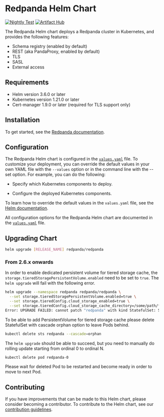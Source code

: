 # Redpanda Helm Chart

[![Nightly Test](https://github.com/redpanda-data/helm-charts/actions/workflows/nightly.yaml/badge.svg)](https://github.com/redpanda-data/helm-charts/actions/workflows/nightly.yaml) [![Artifact Hub](https://img.shields.io/endpoint?url=https://artifacthub.io/badge/repository/redpanda-data)](https://artifacthub.io/packages/search?repo=redpanda-data)

The Redpanda Helm chart deploys a Redpanda cluster in Kubernetes, and provides the following features:

- Schema registry (enabled by default)
- REST (aka PandaProxy, enabled by default)
- TLS
- SASL
- External access

## Requirements

- Helm version 3.6.0 or later
- Kubernetes version 1.21.0 or later
- Cert-manager 1.9.0 or later (required for TLS support only)

## Installation

To get started, see the [Redpanda documentation][kubernetes-qs-dev].

## Configuration

The Redpanda Helm chart is configured in the [`values.yaml`][values] file. To customize your deployment, you can override the default values in your own YAML file with the `--values` option or in the command line with the --set option. For example, you can do the following:

- Specify which Kubernetes components to deploy.

- Configure the deployed Kubernetes components.

To learn how to override the default values in the `values.yaml` file, see the [Helm documentation][helm].

All configuration options for the Redpanda Helm chart are documented in the [`values.yaml`][values] file.

## Upgrading Chart

```bash
helm upgrade [RELEASE_NAME] redpanda/redpanda
```

### From 2.6.x onwards

In order to enable dedicated persistent volume for tiered storage cache, the `storage.tieredStoragePersistentVolume.enabled` need to be set to `true`.
The `helm upgrade` will fail with the following error.
```bash
helm upgrade --namespace redpanda redpanda/redpanda \
  --set storage.tieredStoragePersistentVolume.enabled=true \
  --set storage.tieredConfig.cloud_storage_enabled=true \
  --set storage.tieredConfig.cloud_storage_cache_directory=/some/path/for-tiered-storage
Error: UPGRADE FAILED: cannot patch "redpanda" with kind StatefulSet: StatefulSet.apps "redpanda" is invalid: spec: Forbidden: updates to statefulset spec for fields other than 'replicas', 'template', 'updateStrategy', 'persistentVolumeClaimRetentionPolicy' and 'minReadySeconds' are forbidden
```

To be able to add PersistentVolume for tiered storage cache please delete StatefulSet with cascade orphan option to leave Pods behind.
```bash
kubectl delete sts redpanda --cascade=orphan
```

The `helm upgrade` should be able to succeed, but you need to manually do rolling update starting from ordinal 0 to ordinal N.

```bash
kubectl delete pod redpanda-0
```

Please wait for deleted Pod to be restarted and become ready in order to move to next Pod.

## Contributing

If you have improvements that can be made to this Helm chart, please consider becoming a contributor.
To contribute to the Helm chart, see our [contribution guidelines][contributing].

[redpanda]: https://redpanda.com
[helm]: https://helm.sh/docs/chart_template_guide/values_files/
[values]: https://github.com/redpanda-data/helm-charts/blob/main/charts/redpanda/values.yaml
[contributing]: https://github.com/redpanda-data/helm-charts/blob/main/CONTRIBUTING.md
[kubernetes-qs-dev]: https://docs.redpanda.com/docs/quickstart/kubernetes-qs-dev/
